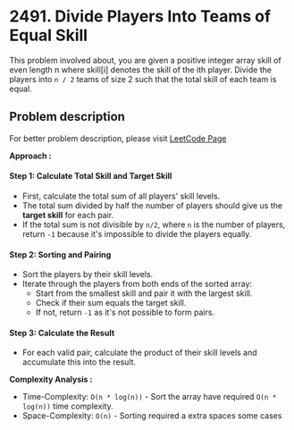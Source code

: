 # 2491. Divide Players Into Teams of Equal Skill

This problem involved about, you are given a positive integer array skill of even length n where skill[i] denotes the skill of the ith player. Divide the players into `n / 2` teams of size 2 such that the total skill of each team is equal.

## Problem description

For better problem description, please visit [LeetCode Page](https://leetcode.com/problems/divide-players-into-teams-of-equal-skill/description)

**Approach :**<br/>

#### Step 1: Calculate Total Skill and Target Skill

-   First, calculate the total sum of all players' skill levels.
-   The total sum divided by half the number of players should give us the **target skill** for each pair.
-   If the total sum is not divisible by `n/2`, where `n` is the number of players, return `-1` because it's impossible to divide the players equally.

#### Step 2: Sorting and Pairing

-   Sort the players by their skill levels.
-   Iterate through the players from both ends of the sorted array:
    -   Start from the smallest skill and pair it with the largest skill.
    -   Check if their sum equals the target skill.
    -   If not, return `-1` as it's not possible to form pairs.

#### Step 3: Calculate the Result

-   For each valid pair, calculate the product of their skill levels and accumulate this into the result.

**Complexity Analysis :**<br/>

-   Time-Complexity: `O(n * log(n))` - Sort the array have required `O(n * log(n))` time complexity.
-   Space-Complexity: `O(n)` - Sorting required a extra spaces some cases
